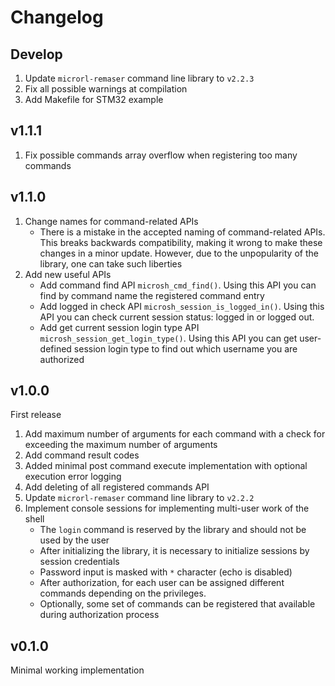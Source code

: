 # Changelog


## Develop

1.  Update `microrl-remaser` command line library to `v2.2.3`
2.  Fix all possible warnings at compilation
3.  Add Makefile for STM32 example


## v1.1.1

1.  Fix possible commands array overflow when registering too many commands

## v1.1.0

1.  Change names for command-related APIs
    - There is a mistake in the accepted naming of command-related APIs. This breaks backwards compatibility, making it wrong to make these changes in a minor update. However, due to the unpopularity of the library, one can take such liberties
2.  Add new useful APIs
    - Add command find API `microsh_cmd_find()`. Using this API you can find by command name the registered command entry
    - Add logged in check API `microsh_session_is_logged_in()`. Using this API you can check current session status: logged in or logged out.
    - Add get current session login type API `microsh_session_get_login_type()`. Using this API you can get user-defined session login type to find out which username you are authorized

## v1.0.0

First release

1.  Add maximum number of arguments for each command with a check for exceeding the maximum number of arguments
2.  Add command result codes
3.  Added minimal post command execute implementation with optional execution error logging
4.  Add deleting of all registered commands API
5.  Update `microrl-remaser` command line library to `v2.2.2`
6.  Implement console sessions for implementing multi-user work of the shell
    - The `login` command is reserved by the library and should not be used by the user
    - After initializing the library, it is necessary to initialize sessions by session credentials
    - Password input is masked with `*` character (echo is disabled)
    - After authorization, for each user can be assigned different commands depending on the privileges.
    - Optionally, some set of commands can be registered that available during authorization process

## v0.1.0

Minimal working implementation
